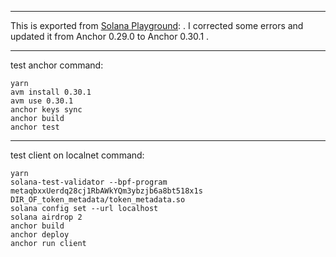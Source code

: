 * * *


This is exported from [Solana Playground](https://beta.solpg.io/tutorials/lumberjack): . I corrected some errors and updated it from Anchor 0.29.0 to Anchor 0.30.1 .



* * *


test anchor command: 

```
yarn 
avm install 0.30.1
avm use 0.30.1
anchor keys sync
anchor build 
anchor test 
```


* * *



test client on localnet command:
```
yarn 
solana-test-validator --bpf-program metaqbxxUerdq28cj1RbAWkYQm3ybzjb6a8bt518x1s DIR_OF_token_metadata/token_metadata.so 
solana config set --url localhost
solana airdrop 2
anchor build
anchor deploy
anchor run client 
```
